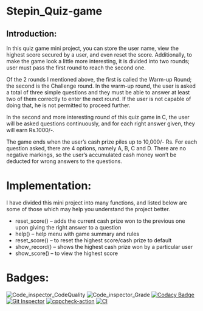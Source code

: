 # Stepin_Quiz-game
## Introduction:

In this quiz game mini project, you can store the user name, view the highest score secured by a user, and even reset the score. Additionally, to make the game look a little more interesting, it is divided into two rounds; user must pass the first round to reach the second one.

Of the 2 rounds I mentioned above, the first is called the Warm-up Round; the second is the Challenge round. In the warm-up round, the user is asked a total of three simple questions and they must be able to answer at least two of them correctly to enter the next round. If the user is not capable of doing that, he is not permitted to proceed further.

In the second and more interesting round of this quiz game in C, the user will be asked questions continuously, and for each right answer given, they will earn Rs.1000/-.

The game ends when the user’s cash prize piles up to 10,000/- Rs. For each question asked, there are 4 options, namely A, B, C and D. There are no negative markings, so the user’s accumulated cash money won’t be deducted for wrong answers to the questions.

# Implementation:

I have divided this mini project into many functions, and listed below are some of those which may help you understand the project better.

-   reset_score() – adds the current cash prize won to the previous one upon giving the right answer to a question
-   help() – help menu with game summary and rules
-   reset_score() – to reset the highest score/cash prize to default
-   show_record() – shows the highest cash prize won by a particular user
-   show_score() – to view the highest score

# Badges:

![Code_inspector_CodeQuality](https://www.code-inspector.com/project/27539/score/svg)  ![Code_inspector_Grade](https://www.code-inspector.com/project/27539/status/svg)   [![Codacy Badge](https://app.codacy.com/project/badge/Grade/433036279fcc4c3f88d2e2699739602b)](https://www.codacy.com/gh/nagashirisha27/Stepin_Quiz-game/dashboard?utm_source=github.com&amp;utm_medium=referral&amp;utm_content=nagashirisha27/Stepin_Quiz-game&amp;utm_campaign=Badge_Grade)  [![Git Inspector](https://github.com/nagashirisha27/Stepin_Quiz-game/actions/workflows/git_inspector.yml/badge.svg)](https://github.com/nagashirisha27/Stepin_Quiz-game/actions/workflows/git_inspector.yml)  [![cppcheck-action](https://github.com/nagashirisha27/Stepin_Quiz-game/actions/workflows/cppcheck.yml/badge.svg)](https://github.com/nagashirisha27/Stepin_Quiz-game/actions/workflows/cppcheck.yml) [![CI](https://github.com/nagashirisha27/Stepin_Quiz-game/actions/workflows/main.yml/badge.svg)](https://github.com/nagashirisha27/Stepin_Quiz-game/actions/workflows/main.yml)


